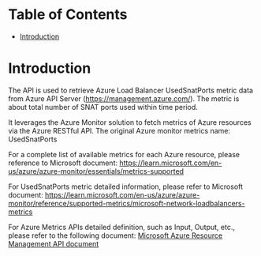 # Table of Contents
- [Introduction](#introduction)


# Introduction <a name="introduction"></a>
The API is used to retrieve Azure Load Balancer UsedSnatPorts metric data from Azure API Server (https://management.azure.com/). The metric is about total number of SNAT ports used within time period. 



It leverages the Azure Monitor solution to fetch metrics of Azure resources via the Azure RESTful API. The original Azure monitor metrics name: UsedSnatPorts



For a complete list of available metrics for each Azure resource, please reference to Microsoft document: https://learn.microsoft.com/en-us/azure/azure-monitor/essentials/metrics-supported

For UsedSnatPorts metric detailed information, please refer to Microsoft document: https://learn.microsoft.com/en-us/azure/azure-monitor/reference/supported-metrics/microsoft-network-loadbalancers-metrics

For Azure Metrics APIs detailed definition, such as Input, Output, etc., please refer to the following document:
[Microsoft Azure Resource Management API document](https://learn.microsoft.com/en-us/rest/api/monitor/metrics/list?view=rest-monitor-2023-10-01&tabs=HTTP)
